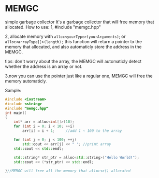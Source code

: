 # MEMGC
simple garbage collector
It's a garbage collector that will free memory that allocated.
How to use:
1, #include "memgc.hpp"

2, allocate memory with ```alloc<yourType>(yourArguments)```;
or
```alloc<arrayType[]>(length);```
this function will return a pointer to the memory that allocated, and also automaticly store the address in the MEMGC.

tips: don't worry about the array, the MEMGC will automaticly detect whether the address is an array or not.

3,now you can use the pointer just like a regular one, MEMGC will free the memory automaticly.

Sample:

```cpp
#include <iostream>
#include <string>
#include "memgc.hpp"
int main()
{
	int* arr = alloc<int[]>(10);
	for (int i = 0; i < 10; ++i)
		arr[i] = i + 1;		//add 1 ~ 100 to the array

	for (int j = 0; j < 100; ++j)
		std::cout << arr[j] << " ";	//print array
	std::cout << std::endl;
	
	std::string* str_ptr = alloc<std::string>("Hello World!");
	std::cout << (*str_ptr) << std::endl;

}//MEMGC will free all the memory that alloc<>() allocated
```
